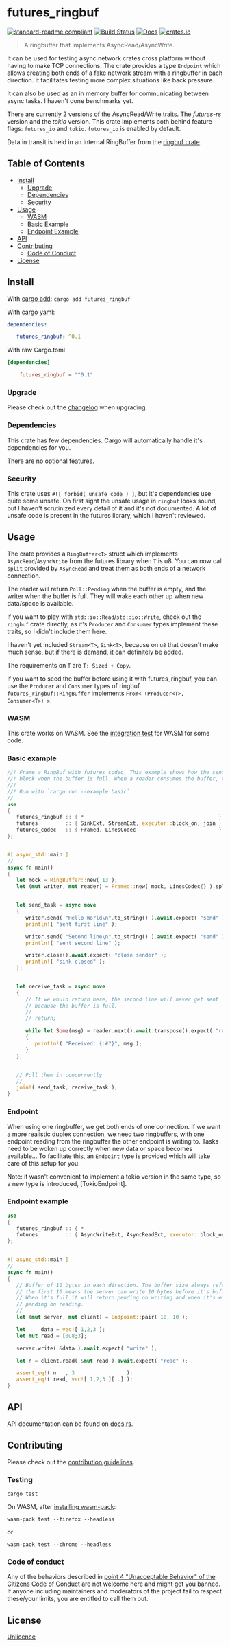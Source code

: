 # futures_ringbuf

[![standard-readme compliant](https://img.shields.io/badge/readme%20style-standard-brightgreen.svg?style=flat-square)](https://github.com/RichardLitt/standard-readme)
[![Build Status](https://api.travis-ci.org/najamelan/futures_ringbuf.svg?branch=master)](https://travis-ci.org/najamelan/futures_ringbuf)
[![Docs](https://docs.rs/futures_ringbuf/badge.svg)](https://docs.rs/futures_ringbuf)
[![crates.io](https://img.shields.io/crates/v/futures_ringbuf.svg)](https://crates.io/crates/futures_ringbuf)


> A ringbuffer that implements AsyncRead/AsyncWrite.

It can be used for testing async network crates cross platform without having to make TCP connections. The crate provides a type `Endpoint` which allows creating both ends of a fake network stream with a ringbuffer in each direction.
It facilitates testing more complex situations like back pressure.

It can also be used as an in memory buffer for communicating between async tasks. I haven't done benchmarks yet.

There are currently 2 versions of the AsyncRead/Write traits. The _futures-rs_ version and the _tokio_ version. This crate implements both behind feature flags: `futures_io` and `tokio`. `futures_io` is enabled by default.

Data in transit is held in an internal RingBuffer from the [ringbuf crate](https://crates.io/crates/ringbuf).

## Table of Contents

- [Install](#install)
   - [Upgrade](#upgrade)
   - [Dependencies](#dependencies)
   - [Security](#security)
- [Usage](#usage)
   - [WASM](#wasm)
   - [Basic Example](#basic-example)
   - [Endpoint Example](#endpoint-example)
- [API](#api)
- [Contributing](#contributing)
   - [Code of Conduct](#code-of-conduct)
- [License](#license)


## Install
With [cargo add](https://github.com/killercup/cargo-edit):
`cargo add futures_ringbuf`

With [cargo yaml](https://gitlab.com/storedbox/cargo-yaml):
```yaml
dependencies:

   futures_ringbuf: ^0.1
```

With raw Cargo.toml
```toml
[dependencies]

    futures_ringbuf = "^0.1"
```

### Upgrade

Please check out the [changelog](https://github.com/najamelan/futures_ringbuf/blob/master/CHANGELOG.md) when upgrading.


### Dependencies

This crate has few dependencies. Cargo will automatically handle it's dependencies for you.

There are no optional features.


### Security

This crate uses `#![ forbid( unsafe_code ) ]`, but it's dependencies use quite some unsafe. On first sight the unsafe usage in `ringbuf` looks sound, but I haven't scrutinized every detail of it and it's not documented.
A lot of unsafe code is present in the futures library, which I haven't reviewed.


## Usage

The crate provides a `RingBuffer<T>` struct which implements `AsyncRead`/`AsyncWrite` from the futures library
when `T` is u8. You can now call `split` provided by `AsyncRead` and treat them as both ends of a network connection.

The reader will return `Poll::Pending` when the buffer is empty, and the writer when the buffer is full. They will
wake each other up when new data/space is available.

If you want to play with `std::io::Read`/`std::io::Write`, check out the `ringbuf` crate directly, as it's `Producer` and
`Consumer` types implement these traits, so I didn't include them here.

I haven't yet included `Stream<T>`, `Sink<T>`, because on `u8` that doesn't make much sense, but if there is demand,
it can definitely be added.

The requirements on `T` are `T: Sized + Copy`.

If you want to seed the buffer before using it with futures_ringbuf, you can use the `Producer` and `Consumer` types of ringbuf. `futures_ringbuf::RingBuffer` implements `From< (Producer<T>, Consumer<T>) >`.


### WASM

This crate works on WASM. See the [integration test](https://github.com/najamelan/futures_ringbuf/tree/master/test/wasm.rs) for WASM for some code.


### Basic example

```rust
//! Frame a RingBuf with futures_codec. This example shows how the sending task will
//! block when the buffer is full. When a reader consumes the buffer, the sender is woken up.
//!
//! Run with `cargo run --example basic`.
//
use
{
   futures_ringbuf :: { *                                            } ,
   futures         :: { SinkExt, StreamExt, executor::block_on, join } ,
   futures_codec   :: { Framed, LinesCodec                           } ,
};


#[ async_std::main ]
//
async fn main()
{
   let mock = RingBuffer::new( 13 );
   let (mut writer, mut reader) = Framed::new( mock, LinesCodec{} ).split();


   let send_task = async move
   {
      writer.send( "Hello World\n".to_string() ).await.expect( "send" );
      println!( "sent first line" );

      writer.send( "Second line\n".to_string() ).await.expect( "send" );
      println!( "sent second line" );

      writer.close().await.expect( "close sender" );
      println!( "sink closed" );
   };


   let receive_task = async move
   {
      // If we would return here, the second line will never get sent
      // because the buffer is full.
      //
      // return;

      while let Some(msg) = reader.next().await.transpose().expect( "receive message" )
      {
         println!( "Received: {:#?}", msg );
      }
   };


   // Poll them in concurrently
   //
   join!( send_task, receive_task );
}
```


### Endpoint

When using one ringbuffer, we get both ends of one connection. If we want a more realistic duplex connection, we
need two ringbuffers, with one endpoint reading from the ringbuffer the other endpoint is writing to. Tasks need
to be woken up correctly when new data or space becomes available... To facilitate this, an `Endpoint` type is provided which will take care of this setup for you.

Note: it wasn't convenient to implement a tokio version in the same type, so a new type is introduced, [TokioEndpoint].


### Endpoint example

```rust
use
{
   futures_ringbuf :: { *                                               } ,
   futures         :: { AsyncWriteExt, AsyncReadExt, executor::block_on } ,
};


#[ async_std::main ]
//
async fn main()
{
   // Buffer of 10 bytes in each direction. The buffer size always refers to the writing side, so here
   // the first 10 means the server can write 10 bytes before it's buffer is full.
   // When it's full it will return pending on writing and when it's empty it returns
   // pending on reading.
   //
   let (mut server, mut client) = Endpoint::pair( 10, 10 );

   let     data = vec![ 1,2,3 ];
   let mut read = [0u8;3];

   server.write( &data ).await.expect( "write" );

   let n = client.read( &mut read ).await.expect( "read" );

   assert_eq!( n   , 3                 );
   assert_eq!( read, vec![ 1,2,3 ][..] );
}
```


## API

API documentation can be found on [docs.rs](https://docs.rs/futures_ringbuf).


## Contributing

Please check out the [contribution guidelines](https://github.com/najamelan/futures_ringbuf/blob/master/CONTRIBUTING.md).


### Testing

`cargo test`

On WASM, after [installing wasm-pack](https://rustwasm.github.io/wasm-pack/):

`wasm-pack test --firefox --headless`

or

`wasm-pack test --chrome --headless`

### Code of conduct

Any of the behaviors described in [point 4 "Unacceptable Behavior" of the Citizens Code of Conduct](http://citizencodeofconduct.org/#unacceptable-behavior) are not welcome here and might get you banned. If anyone including maintainers and moderators of the project fail to respect these/your limits, you are entitled to call them out.

## License

[Unlicence](https://unlicense.org/)

